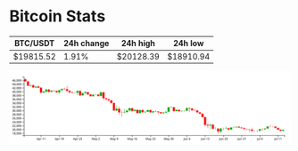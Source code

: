 # Bitcoin Stats

BTC/USDT|24h change|24h high|24h low|
|---|---|---|---|
|$19815.52|1.91%|$20128.39|$18910.94|

<img src="./chart.svg">
